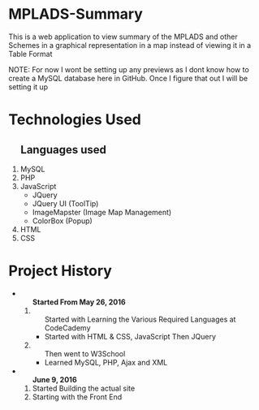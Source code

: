 # MPLADS-Summary
<p>This is a web application to view summary of the MPLADS and other Schemes in a graphical representation in a map instead of viewing it in a Table Format</p>
<p>NOTE: For now I wont be setting up any previews as I dont know how to create a MySQL database here in GitHub. Once I figure that out I will be setting it up</p>

<h1>Technologies Used</h1>
<ol>
  <h2>Languages used</h2>
  <li>MySQL</li>
  <li>PHP</li>
  <li>JavaScript
    <ul>
      <li>JQuery</li>
      <li><a href="http://jqueryui.com" style="text-decoration: none;">JQuery UI (ToolTip)</li>
      <li><a href="https://github.com/jamietre/imagemapster" style="text-decoration: none;">ImageMapster (Image Map Management)</a></li>
      <li><a href="https://github.com/jackmoore/colorbox" style="text-decoration: none;">ColorBox (Popup)</a></li>
    </ul>
  </li>
  <li>HTML</li>
  <li>CSS</li>
</ol>

<h1>Project History</h1>
<ul>
  <li><ol><strong>Started From May 26, 2016</strong>
    <li><ul>Started with Learning the Various Required Languages at <a href="https://www.codecademy.com/learn" style="text-decoration: none;">CodeCademy</a>
      <li>Started with HTML & CSS, JavaScript Then JQuery</li>
    </ul></li>
    <li><ul>Then went to <a href="http://www.w3schools.com/" style="text-decoration: none;">W3School</a>
      <li>Learned MySQL, PHP, Ajax and XML</li>
    </ul></li>
  </ol></li>
  <li><ol><strong>June 9, 2016</strong>
    <li>Started Building the actual site</li>
    <li>Starting with the Front End</li>
  </ol></li>
</ul>
